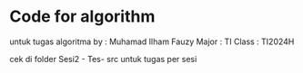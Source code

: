 # Code for algorithm

untuk tugas algoritma
by : Muhamad Ilham Fauzy
Major : TI
Class : TI2024H

cek di folder Sesi2 - Tes- src untuk tugas per sesi
